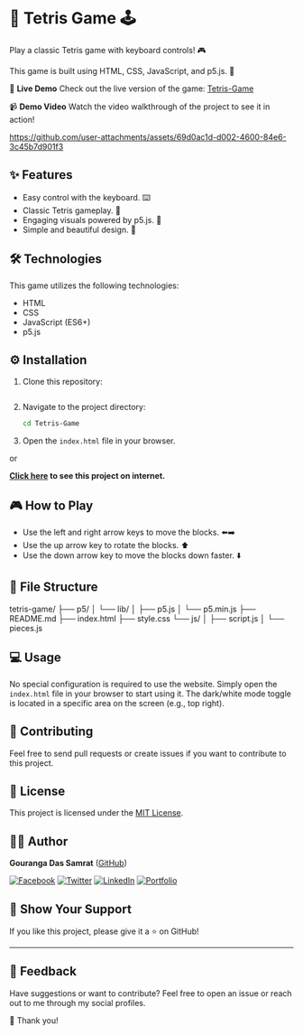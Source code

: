 # 🧱 Tetris Game 🕹️

Play a classic Tetris game with keyboard controls! 🎮

This game is built using HTML, CSS, JavaScript, and p5.js. 🚀

🌟 **Live Demo**
Check out the live version of the game: [Tetris-Game]()

📹 **Demo Video**
Watch the video walkthrough of the project to see it in action!

https://github.com/user-attachments/assets/69d0ac1d-d002-4600-84e6-3c45b7d901f3



## ✨ Features

* Easy control with the keyboard. ⌨️
* Classic Tetris gameplay. 🧱
* Engaging visuals powered by p5.js. 🎨
* Simple and beautiful design. 🌟

## 🛠️ Technologies

This game utilizes the following technologies:

* HTML
* CSS
* JavaScript (ES6+)
* p5.js

## ⚙️ Installation

1.  Clone this repository:
    ```bash
    
2.  Navigate to the project directory:
    ```bash
    cd Tetris-Game
    ```
3.  Open the `index.html` file in your browser.

or

**[Click here]() to see this project on internet.**

## 🎮 How to Play

* Use the left and right arrow keys to move the blocks. ⬅️➡️
* Use the up arrow key to rotate the blocks. ⬆️
* Use the down arrow key to move the blocks down faster. ⬇️

## 📂 File Structure


tetris-game/
├── p5/
│   └── lib/
│       ├── p5.js
│       └── p5.min.js
├── README.md
├── index.html
├── style.css
└── js/
│    ├── script.js
│    └── pieces.js

## 💻 Usage

No special configuration is required to use the website. Simply open the `index.html` file in your browser to start using it. The dark/white mode toggle is located in a specific area on the screen (e.g., top right).

## 🤝 Contributing

Feel free to send pull requests or create issues if you want to contribute to this project.

## 📰 License

This project is licensed under the [MIT License](https://opensource.org/licenses/MIT).

## 🧑‍💻 Author

**Gouranga Das Samrat** ([GitHub](https://github.com/GourangaDasSamrat))

[![Facebook](https://img.shields.io/badge/Facebook-1877F2?style=for-the-badge&logo=facebook&logoColor=white)](https://www.facebook.com/gourangadassamrat)
[![Twitter](https://img.shields.io/badge/Twitter-1DA1F2?style=for-the-badge&logo=twitter&logoColor=white)](https://x.com/gouranga_khulna)
[![LinkedIn](https://img.shields.io/badge/LinkedIn-0077B5?style=for-the-badge&logo=linkedin&logoColor=white)](https://linkedin.com/in/gouranga-das-samrat)
[![Portfolio](https://img.shields.io/badge/Portfolio-000000?style=for-the-badge&logo=web&logoColor=white)](https://gourangadas.netlify.app/)

## 🌟 Show Your Support

If you like this project, please give it a ⭐ on GitHub!

---

## 📢 Feedback

Have suggestions or want to contribute? Feel free to open an issue or reach out to me through my social profiles.


🎉 Thank you!
